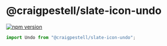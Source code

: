 # @craigpestell/slate-icon-undo

[![npm version](https://badge.fury.io/js/%40canner%2Fslate-icon-undo.svg)](https://badge.fury.io/js/%40canner%2Fslate-icon-undo)

```js
import Undo from "@craigpestell/slate-icon-undo";
```
